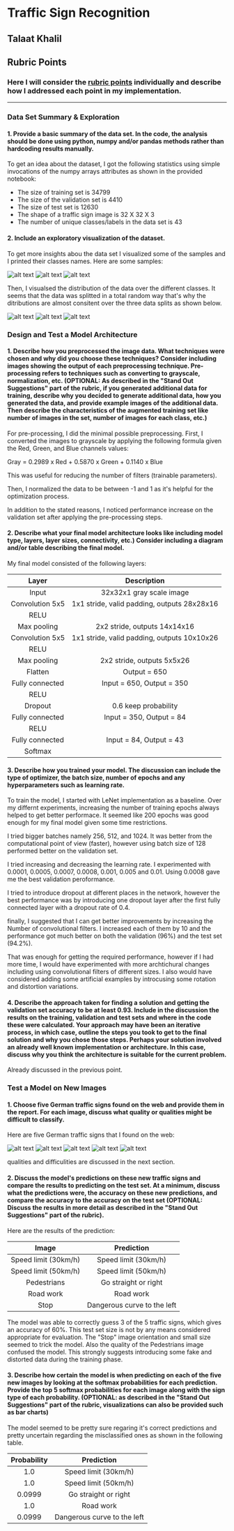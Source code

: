 # **Traffic Sign Recognition** 

## Talaat Khalil

[//]: # (Image References)

[image1]: ./examples/sample0.png "Dataset Sample 1"
[image2]: ./examples/sample1.png "Dataset Sample 2"
[image3]: ./examples/sample2.png "Dataset Sample 3"
[image4]: ./examples/train_stats.png "Training data histogram"
[image5]: ./examples/valid_stats.png "Validation data histogram"
[image6]: ./examples/valid_stats.png "Testing data histogram"
[image7]: ./examples/web0.png "Web Test Sign 1"
[image8]: ./examples/web1.png "Web Test Sign 2"
[image9]: ./examples/web2.png "Web Test Sign 3"
[image10]: ./examples/web3.png "Web Test Sign 4"
[image11]: ./examples/web4.png "Web Test Sign 5"

## Rubric Points
### Here I will consider the [rubric points](https://review.udacity.com/#!/rubrics/481/view) individually and describe how I addressed each point in my implementation.  

---

### Data Set Summary & Exploration

#### 1. Provide a basic summary of the data set. In the code, the analysis should be done using python, numpy and/or pandas methods rather than hardcoding results manually.

To get an idea about the dataset, I got the following statistics using simple invocations of the numpy arrays attributes as shown in the provided notebook:

* The size of training set is 34799
* The size of the validation set is 4410
* The size of test set is 12630
* The shape of a traffic sign image is 32 X 32 X 3
* The number of unique classes/labels in the data set is 43

#### 2. Include an exploratory visualization of the dataset.

To get more insights abou the data set I visualized some of the samples and I printed their classes names. Here are some samples:

![alt text][image1]
![alt text][image2]
![alt text][image3]

Then, I visualsed the distribution of the data over the different classes. It seems that the data was splitted in a total random way that's why the ditributions are almost consitent over the three data splits as shown below.

![alt text][image4]
![alt text][image5]
![alt text][image6]

### Design and Test a Model Architecture

#### 1. Describe how you preprocessed the image data. What techniques were chosen and why did you choose these techniques? Consider including images showing the output of each preprocessing technique. Pre-processing refers to techniques such as converting to grayscale, normalization, etc. (OPTIONAL: As described in the "Stand Out Suggestions" part of the rubric, if you generated additional data for training, describe why you decided to generate additional data, how you generated the data, and provide example images of the additional data. Then describe the characteristics of the augmented training set like number of images in the set, number of images for each class, etc.)

For pre-processing, I did the minimal possible preprocessing. First, I converted the images to grayscale by applying the following formula given the Red, Green, and Blue channels values:

Gray = 0.2989 x Red + 0.5870 x Green + 0.1140 x Blue

This was useful for reducing the number of filters (trainable parameters).

Then, I normalized the data to be between -1 and 1 as it's helpful for the optimization process.

In addition to the stated reasons, I noticed performance increase on the validation set after applying the pre-processing steps.

#### 2. Describe what your final model architecture looks like including model type, layers, layer sizes, connectivity, etc.) Consider including a diagram and/or table describing the final model.

My final model consisted of the following layers:

| Layer         		|     Description	        					| 
|:---------------------:|:---------------------------------------------:| 
| Input         		| 32x32x1 gray scale image   					| 
| Convolution 5x5     	| 1x1 stride, valid padding, outputs 28x28x16 	|
| RELU					|												|
| Max pooling	      	| 2x2 stride,  outputs 14x14x16 				|
| Convolution 5x5	    | 1x1 stride, valid padding, outputs 10x10x26   |
| RELU					|												|
| Max pooling	      	| 2x2 stride,  outputs 5x5x26 				    |
| Flatten       		| Output = 650        							|
| Fully connected		| Input = 650, Output = 350        	     		|
| RELU					|												|
| Dropout               | 0.6 keep probability                          |
| Fully connected		| Input = 350, Output = 84        	     		|
| RELU					|												|
| Fully connected		| Input = 84, Output = 43        	     		|
| Softmax				|            									|
 


#### 3. Describe how you trained your model. The discussion can include the type of optimizer, the batch size, number of epochs and any hyperparameters such as learning rate.

To train the model, I started with LeNet implementation as a baseline. Over my differnt experiments, increasing the number of training epochs always helped to get better performace. It seemed like 200 epochs was good enough for my final model given some time restrictions.

I tried bigger batches namely 256, 512, and 1024. It was better from the computational point of view (faster), however using batch size of 128 performed better on the validation set.

I tried increasing and decreasing the learning rate. I experimented with 0.0001, 0.0005, 0.0007, 0.0008, 0.001, 0.005 and 0.01. Using 0.0008 gave me the best validation peroformance.

I tried to introduce dropout at different places in the network, however the best performance was by introducing one dropout layer after the first fully connected layer with a dropout rate of 0.4.

finally, I suggested that I can get better improvements by increasing the Number of convolutional filters. I increased each of them by 10 and the performance got much better on both the validation (96%) and the test set (94.2%).

That was enough for getting the required performance, however if I had more time, I would have experimented with more archtichural changes including using convolutional filters of different sizes. I also would have considered adding some artificial examples by introcusing some rotation and distortion variations. 

#### 4. Describe the approach taken for finding a solution and getting the validation set accuracy to be at least 0.93. Include in the discussion the results on the training, validation and test sets and where in the code these were calculated. Your approach may have been an iterative process, in which case, outline the steps you took to get to the final solution and why you chose those steps. Perhaps your solution involved an already well known implementation or architecture. In this case, discuss why you think the architecture is suitable for the current problem.

Already discussed in the previous point.

### Test a Model on New Images

#### 1. Choose five German traffic signs found on the web and provide them in the report. For each image, discuss what quality or qualities might be difficult to classify.

Here are five German traffic signs that I found on the web:

![alt text][image7] ![alt text][image8] ![alt text][image9] 
![alt text][image10] ![alt text][image11]

qualities and difficulities are discussed in the next section.

#### 2. Discuss the model's predictions on these new traffic signs and compare the results to predicting on the test set. At a minimum, discuss what the predictions were, the accuracy on these new predictions, and compare the accuracy to the accuracy on the test set (OPTIONAL: Discuss the results in more detail as described in the "Stand Out Suggestions" part of the rubric).

Here are the results of the prediction:

| Image			        |     Prediction	        					| 
|:---------------------:|:---------------------------------------------:| 
| Speed limit (30km/h)  | Speed limit (30km/h)              			| 
| Speed limit (50km/h)  | Speed limit (50km/h)							|
| Pedestrians			| Go straight or right							|
| Road work      		| Road work 					 				|
| Stop      			| Dangerous curve to the left   				|


The model was able to correctly guess 3 of the 5 traffic signs, which gives an accuracy of 60%. This test set size is not by any means considered appropriate for evaluation. The "Stop" image orientation and small size seemed to trick the model. Also the quality of the Pedestrians image confused the model. This strongly suggests introducing some fake and distorted data during the training phase.

#### 3. Describe how certain the model is when predicting on each of the five new images by looking at the softmax probabilities for each prediction. Provide the top 5 softmax probabilities for each image along with the sign type of each probability. (OPTIONAL: as described in the "Stand Out Suggestions" part of the rubric, visualizations can also be provided such as bar charts)

The model seemed to be pretty sure regaring it's correct predictions and pretty uncertain regarding the misclassified ones as shown in the following table.

| Probability         	|     Prediction	        					| 
|:---------------------:|:---------------------------------------------:| 
| 1.0         			| Speed limit (30km/h)							| 
| 1.0     				| Speed limit (50km/h)							|
| 0.0999				| Go straight or right							|
| 1.0	      			| Road work      				 				|
| 0.0999			    | Dangerous curve to the left					|


